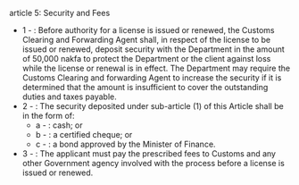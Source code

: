 article 5: Security and Fees

<ul>
			<li>1 - : Before authority for a license is issued or renewed, the Customs Clearing and Forwarding Agent shall, in respect of the license to be issued or renewed, deposit security with the Department in the amount of 50,000 nakfa to protect the Department or the client against loss while the license or renewal is in effect. The Department may require the Customs Clearing and forwarding Agent to increase the security if it is determined that the amount is insufficient to cover the outstanding duties and taxes payable. <ul>
			</ul></li>			<li>2 - : The security deposited under sub-article (1) of this Article shall be in the form of: <ul>
						<li>a - : cash; or <ul>
						</ul></li>						<li>b - : a certified cheque; or <ul>
						</ul></li>						<li>c - : a bond approved by the Minister of Finance.<ul>
						</ul></li>			</ul></li>			<li>3 - : The applicant must pay the prescribed fees to Customs and any other Government agency involved with the process before a license is issued or renewed. <ul>
			</ul></li></ul>